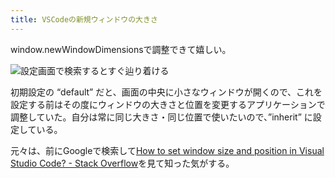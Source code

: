 ```yaml
---
title: VSCodeの新規ウィンドウの大きさ
---
```

window.newWindowDimensionsで調整できて嬉しい。

![](https://lh3.googleusercontent.com/docs/AG8NV2bbiNnzRCa1vNGLy_5yiR_TxHcE9aKGt0iM7TRUF7hz1XIhVaFTDzMlAe72pI9EeG9yK6sjzpYKbAJ4g1EBnwIP0OTX4HPZbkSKwwyC5WfSd1LUXrkcMc_GOEGvjj9maCE30C8JFB9WYEY88l0Ikjmgbw8aYc0FSy7E9hWHUuKX55cBrQFFnD08yKkZ8xIE20gO5G5DJgy1EZ8rgaAy10mb0kw71y_xDz4p3BOkf1pK1st_ndxTXBKh-iB-z3D_1r9WAM-RPRvumEdzEvwVy0sZnyaWWWkh1UkOqhRfMOMBgjm9HgOqeFu5yf0Tx5rTv6RLzsFXWQzjlZJYOQgd_AX7rg4mbWdmGOob4EZGu-bzdLeJRBlqzW9v6sePsuJpjOpw3C9RqGhW5laNoqNYGrbD8RKf4hoh_fo65aYyWczqXgMu67sCopsLB4ob4cepUmrqblHzBZHFIYNK5wPJzWQPhhPAJ9FGcZuyD0NZXxxN6Fl3HWY0g-6ipmgZuvqdjxyUMuC5PrjP6KrrYJiU4kDWDIGXiKB8n1Y-dDLe2QgUxumRUh6P5hff1HgxEnhEcvkUT8HhXmfNuhBzciv7-OYijEWVwBZ99r3LWfON60xs_3tAfV7JX0F1Yjqvfw14onvhbsIsfZh5gEuU38k2DCyXwQDQB7zgSy6E9mccOlhD0R_vexgy90VFc0raYV5DTvCDg97eiVTYmK1E2wVtue7KtwxbUhb3HEjH7FzkuTUupPJDOhQYM8irlWHK8j9E0dGjd0HUHNhmuu1pK9Z0cHo_HLQDPCKZm_1tih731Qto0YUyvLrpl1DGpTTa33I-qoPVXb-LzON55bTsZf335IjW5P0oXqyPM1_RMhREiu7BpWk_1nSVP_NgZRrjvYUHdCWpkDtDznn4WHk0eXQtNe1FkRhh3zh9DppmhW9N3QKELd01n47Z7pYYyxsEpDVMo_qpkXjHPVR3xM_Ryl3BiBE2cVSNpLjqYc5TGAsn2prfk2dTPHyuVK3VFtIq50ALp7aU1Ae6vdXARvJVfuPadqwKQ-O0KF223hNwvAv5UGT94wbAcEnHXCVG18n0tGJr2YWNLLOVyhlCkIo1muUuetCfr016QxXgESyYeODRkRub-tl9XIXdUHplkvl5UPBcZCFVn06PJWG-5825N805OzT5Dp8KU1kz9kEZwY0BjzyzByd6F0soN19f6WPY9axy33Zp7q_1_h5WWd5bpYOzERHdHWUwIi3WOJ1MJBl_lidXy_bZ5A "設定画面で検索するとすぐ辿り着ける")

初期設定の “default” だと、画面の中央に小さなウィンドウが開くので、これを設定する前はその度にウィンドウの大きさと位置を変更するアプリケーションで調整していた。自分は常に同じ大きさ・同じ位置で使いたいので、”inherit” に設定している。

元々は、前にGoogleで検索して[How to set window size and position in Visual Studio Code? - Stack Overflow](https://stackoverflow.com/questions/44412233/how-to-set-window-size-and-position-in-visual-studio-code)を見て知った気がする。

